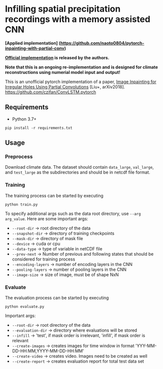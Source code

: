 # Infilling spatial precipitation recordings with a memory assisted CNN

**[Applied implementation] (https://github.com/naoto0804/pytorch-inpainting-with-partial-conv)**

**[Official implementation](https://github.com/NVIDIA/partialconv) is released by the authors.**

**Note that this is an ongoing re-implementation and is designed for climate reconstructions using numerial model input and output!**

This is an unofficial pytorch implementation of a paper, [Image Inpainting for Irregular Holes Using Partial Convolutions](https://arxiv.org/abs/1804.07723) [Liu+, arXiv2018].
https://github.com/czifan/ConvLSTM.pytorch

## Requirements
- Python 3.7+

```
pip install -r requirements.txt
```

## Usage

### Preprocess 
Download climate data. The dataset should contain `data_large`, `val_large`, and `test_large` as the subdirectories and should be in netcdf file format.

### Training
The training process can be started by executing 

`python train.py`

To specify additional args such as the data root directory, use `--arg arg_value`.
Here are some important args:
- `--root-dir` -> root directory of the data
- `--snapshot-dir` -> directory of training checkpoints
- `--mask-dir` -> directory of mask file
- `--device` -> cuda or cpu
- `--data-type` -> type of variable in netCDF file
- `--prev-next` -> Number of previous and following states that should be considered for training process
- `--encoding-layers` -> number of encoding layers in the CNN
- `--pooling-layers` -> number of pooling layers in the CNN
- `--image-size` -> size of image, must be of shape NxN

### Evaluate
The evaluation process can be started by executing

`python evaluate.py`

Important args:
- `--root-dir` -> root directory of the data
- `--evaluation-dir` -> directory where evaluations will be stored
- `--infill` -> 'test', if mask order is irrelevant, 'infill', if mask order is relevant
- `--create-images` -> creates images for time window in format 'YYY-MM-DD-HH:MM,YYYY-MM-DD-HH:MM'
- `--create-video` -> creates video. Images need to be created as well
- `--create-report` -> creates evaluation report for total test data set